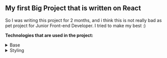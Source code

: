 ## My first Big Project that is written on React


<p>So I was writing this project for 2 months, and i think this is not really bad as pet project for Junior Front-end Developer. I tried to make my best :)</p>

**Technologies that are used in the project:**
<details>
  <summary>Base</summary>

  <ul>
    <li>React + TypeScript</li>
    <li>React Router DOM</li>
    <li>For optimizitation is used memo() and lazy() with Suspense</li>
  </ul>
</details>

<details>
  <summary>Styling</summary>

  <ul>
    <li>Default CSS</li>
    <li>Tailwind CSS(is also used to implement responsive design for my app)</li>
  </ul>
</details>